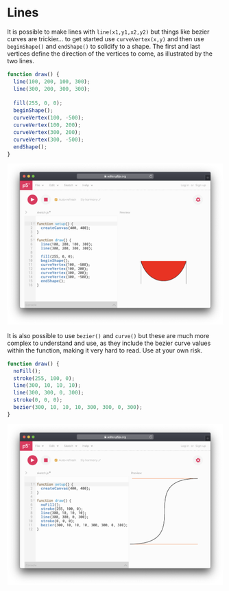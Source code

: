 # Lines

It is possible to make lines with `line(x1,y1,x2,y2)` but things like bezier curves are trickier… to get started use `curveVertex(x,y)` and then use `beginShape()` and `endShape()` to solidify to a shape. The first and last vertices define the direction of the vertices to come, as illustrated by the two lines.

```javascript
function draw() {
  line(100, 200, 100, 300);
  line(300, 200, 300, 300);

  fill(255, 0, 0);
  beginShape();
  curveVertex(100, -500);
  curveVertex(100, 200);
  curveVertex(300, 200);
  curveVertex(300, -500);
  endShape();
}
```

![](../../../.gitbook/assets/p5-curvevertex.png)

It is also possible to use `bezier()` and `curve()` but these are much more complex to understand and use, as they include the bezier curve values within the function, making it very hard to read. Use at your own risk.

```javascript
function draw() {
  noFill();
  stroke(255, 100, 0);
  line(300, 10, 10, 10);
  line(300, 300, 0, 300);
  stroke(0, 0, 0);
  bezier(300, 10, 10, 10, 300, 300, 0, 300);
}
```

![](../../../.gitbook/assets/p5-bezier.png)

